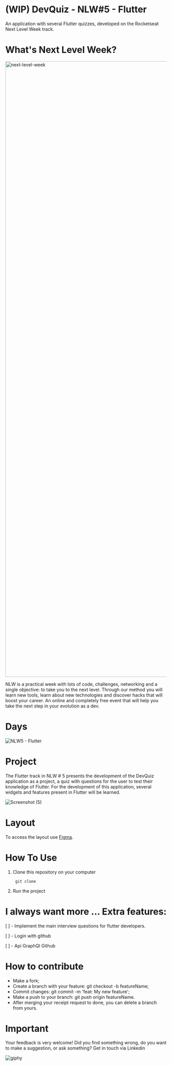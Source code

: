 # (WIP) DevQuiz - NLW#5 - Flutter

An application with several Flutter quizzes, developed on the Rocketseat Next Level Week track.

# What's Next Level Week?

<img width="1920" alt="next-level-week" src="https://user-images.githubusercontent.com/61892998/115641307-29606a00-a2ef-11eb-895b-53fe4445b840.png">

NLW is a practical week with lots of code, challenges, networking and a single objective: to take you to the next level. Through our method you will learn new tools, learn about new technologies and discover hacks that will boost your career. An online and completely free event that will help you take the next step in your evolution as a dev.

# Days
![NLW5 - Flutter](https://user-images.githubusercontent.com/61892998/115640844-40eb2300-a2ee-11eb-9bce-db82bfd423c5.png)

# Project
The Flutter track in NLW # 5 presents the development of the DevQuiz application as a project, a quiz with questions for the user to test their knowledge of Flutter. For the development of this application, several widgets and features present in Flutter will be learned.

![Screenshot (5)](https://user-images.githubusercontent.com/61892998/115641306-28c7d380-a2ef-11eb-9845-6183b6ad6292.png)

# Layout

To access the layout use [Figma](https://www.figma.com/file/l0RvF0rKIZ5ZHadrgLTHXa/DevQuiz-(Copy)?node-id=0%3A1).

# How To Use
1. Clone this repository on your computer

        git clone

2. Run the project

# I always want more ... Extra features:

[ ] - Implement the main interview questions for flutter developers.

[ ] - Login with github

[ ] - Api GraphQl Github

# How to contribute
* Make a fork;
* Create a branch with your feature: git checkout -b featureName;
* Commit changes: git commit -m 'feat: My new feature';
* Make a push to your branch: git push origin featureName.
* After merging your receipt request to done, you can delete a branch from yours.

# Important

Your feedback is very welcome! Did you find something wrong, do you want to make a suggestion, or ask something? Get in touch via Linkedin

![giphy](https://user-images.githubusercontent.com/61892998/115642427-56158100-a2f1-11eb-873d-360858eb879d.gif)
